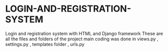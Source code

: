 # LOGIN-AND-REGISTRATION-SYSTEM
Login and registration system with HTML and Django framework
These are all the files and folders of the project
main coding was done in views.py , settings.py , templates folder , urls.py 
